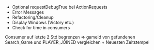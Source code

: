- Optional requestDebugTrue bei ActionRequests
- Error Messages
- Refactoring/Cleanup
- Display Windows (Victory etc.)
- Check for time in consumers


Consumer auf letzte 2 Std begrenzen => gameId von gefundenen Search_Game und PLAYER_JOINED vergleichen + Neuesten Zeitstempel